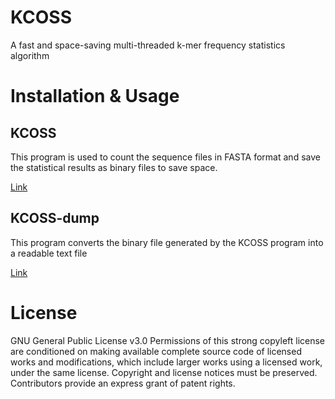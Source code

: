 # KCOSS
A fast and space-saving multi-threaded k-mer frequency statistics algorithm


# Installation & Usage
## KCOSS
This program is used to count the sequence files in FASTA format and save the statistical results as binary files to save space.

[Link](/kmer_counter/README.md)

## KCOSS-dump
This program converts the binary file generated by the KCOSS program into a readable text file

[Link](/kmer_dump/README.md)


# License
GNU General Public License v3.0
Permissions of this strong copyleft license are conditioned on making available complete source code of licensed works and modifications, which include larger works using a licensed work, under the same license. Copyright and license notices must be preserved. Contributors provide an express grant of patent rights.

